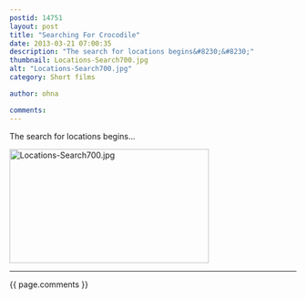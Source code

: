 ```yaml
---
postid: 14751
layout: post
title: "Searching For Crocodile"
date: 2013-03-21 07:00:35
description: "The search for locations begins&#8230;&#8230;"
thumbnail: Locations-Search700.jpg
alt: "Locations-Search700.jpg"
category: Short films

author: ohna

comments:
---
```


<p>The search for locations begins...</p>

<p><a href="{{ site.baseurl }}/assets_c/2013/03/Locations-Search700-540.html" onclick="window.open('{{ site.baseurl }}/assets_c/2013/03/Locations-Search700-540.html','popup','width=700,height=400,scrollbars=no,resizable=no,toolbar=no,directories=no,location=no,menubar=no,status=no,left=0,top=0'); return false"><img src="{{ site.baseurl }}/assets_c/2013/03/Locations-Search700-thumb-350x200-540.jpg" width="350" height="200" alt="Locations-Search700.jpg" class="mt-image-none" style="" /></a></p>

<hr>

{{ page.comments }}


